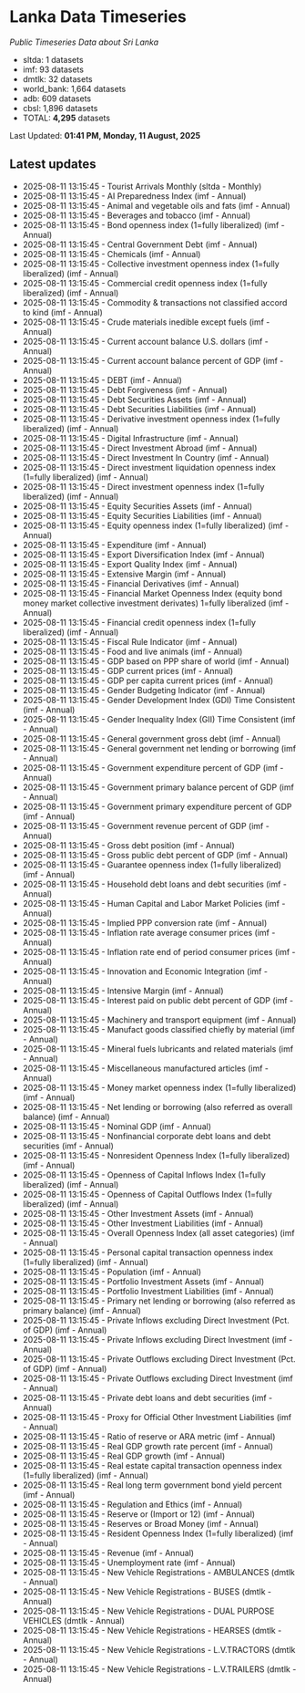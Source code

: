 # Lanka Data Timeseries
*Public Timeseries Data about Sri Lanka*

* sltda: 1 datasets
* imf: 93 datasets
* dmtlk: 32 datasets
* world_bank: 1,664 datasets
* adb: 609 datasets
* cbsl: 1,896 datasets
* TOTAL: **4,295** datasets

Last Updated: **01:41 PM, Monday, 11 August, 2025**

## Latest updates

* 2025-08-11 13:15:45 - Tourist Arrivals Monthly (sltda - Monthly)
* 2025-08-11 13:15:45 - AI Preparedness Index (imf - Annual)
* 2025-08-11 13:15:45 - Animal and vegetable oils and fats (imf - Annual)
* 2025-08-11 13:15:45 - Beverages and tobacco (imf - Annual)
* 2025-08-11 13:15:45 - Bond openness index (1=fully liberalized) (imf - Annual)
* 2025-08-11 13:15:45 - Central Government Debt (imf - Annual)
* 2025-08-11 13:15:45 - Chemicals (imf - Annual)
* 2025-08-11 13:15:45 - Collective investment openness index (1=fully liberalized) (imf - Annual)
* 2025-08-11 13:15:45 - Commercial credit openness index (1=fully liberalized) (imf - Annual)
* 2025-08-11 13:15:45 - Commodity & transactions not classified accord to kind (imf - Annual)
* 2025-08-11 13:15:45 - Crude materials inedible except fuels (imf - Annual)
* 2025-08-11 13:15:45 - Current account balance U.S. dollars (imf - Annual)
* 2025-08-11 13:15:45 - Current account balance percent of GDP (imf - Annual)
* 2025-08-11 13:15:45 - DEBT (imf - Annual)
* 2025-08-11 13:15:45 - Debt Forgiveness (imf - Annual)
* 2025-08-11 13:15:45 - Debt Securities Assets (imf - Annual)
* 2025-08-11 13:15:45 - Debt Securities Liabilities (imf - Annual)
* 2025-08-11 13:15:45 - Derivative investment openness index (1=fully liberalized) (imf - Annual)
* 2025-08-11 13:15:45 - Digital Infrastructure (imf - Annual)
* 2025-08-11 13:15:45 - Direct Investment Abroad (imf - Annual)
* 2025-08-11 13:15:45 - Direct Investment In Country (imf - Annual)
* 2025-08-11 13:15:45 - Direct investment liquidation openness index (1=fully liberalized) (imf - Annual)
* 2025-08-11 13:15:45 - Direct investment openness index (1=fully liberalized) (imf - Annual)
* 2025-08-11 13:15:45 - Equity Securities Assets (imf - Annual)
* 2025-08-11 13:15:45 - Equity Securities Liabilities (imf - Annual)
* 2025-08-11 13:15:45 - Equity openness index (1=fully liberalized) (imf - Annual)
* 2025-08-11 13:15:45 - Expenditure (imf - Annual)
* 2025-08-11 13:15:45 - Export Diversification Index (imf - Annual)
* 2025-08-11 13:15:45 - Export Quality Index (imf - Annual)
* 2025-08-11 13:15:45 - Extensive Margin (imf - Annual)
* 2025-08-11 13:15:45 - Financial Derivatives (imf - Annual)
* 2025-08-11 13:15:45 - Financial Market Openness Index (equity bond money market collective investment derivates) 1=fully liberalized (imf - Annual)
* 2025-08-11 13:15:45 - Financial credit openness index (1=fully liberalized) (imf - Annual)
* 2025-08-11 13:15:45 - Fiscal Rule Indicator (imf - Annual)
* 2025-08-11 13:15:45 - Food and live animals (imf - Annual)
* 2025-08-11 13:15:45 - GDP based on PPP share of world (imf - Annual)
* 2025-08-11 13:15:45 - GDP current prices (imf - Annual)
* 2025-08-11 13:15:45 - GDP per capita current prices (imf - Annual)
* 2025-08-11 13:15:45 - Gender Budgeting Indicator (imf - Annual)
* 2025-08-11 13:15:45 - Gender Development Index (GDI) Time Consistent (imf - Annual)
* 2025-08-11 13:15:45 - Gender Inequality Index (GII) Time Consistent (imf - Annual)
* 2025-08-11 13:15:45 - General government gross debt (imf - Annual)
* 2025-08-11 13:15:45 - General government net lending or borrowing (imf - Annual)
* 2025-08-11 13:15:45 - Government expenditure percent of GDP (imf - Annual)
* 2025-08-11 13:15:45 - Government primary balance percent of GDP (imf - Annual)
* 2025-08-11 13:15:45 - Government primary expenditure percent of GDP (imf - Annual)
* 2025-08-11 13:15:45 - Government revenue percent of GDP (imf - Annual)
* 2025-08-11 13:15:45 - Gross debt position (imf - Annual)
* 2025-08-11 13:15:45 - Gross public debt percent of GDP (imf - Annual)
* 2025-08-11 13:15:45 - Guarantee openness index (1=fully liberalized) (imf - Annual)
* 2025-08-11 13:15:45 - Household debt loans and debt securities (imf - Annual)
* 2025-08-11 13:15:45 - Human Capital and Labor Market Policies (imf - Annual)
* 2025-08-11 13:15:45 - Implied PPP conversion rate (imf - Annual)
* 2025-08-11 13:15:45 - Inflation rate average consumer prices (imf - Annual)
* 2025-08-11 13:15:45 - Inflation rate end of period consumer prices (imf - Annual)
* 2025-08-11 13:15:45 - Innovation and Economic Integration (imf - Annual)
* 2025-08-11 13:15:45 - Intensive Margin (imf - Annual)
* 2025-08-11 13:15:45 - Interest paid on public debt percent of GDP (imf - Annual)
* 2025-08-11 13:15:45 - Machinery and transport equipment (imf - Annual)
* 2025-08-11 13:15:45 - Manufact goods classified chiefly by material (imf - Annual)
* 2025-08-11 13:15:45 - Mineral fuels lubricants and related materials (imf - Annual)
* 2025-08-11 13:15:45 - Miscellaneous manufactured articles (imf - Annual)
* 2025-08-11 13:15:45 - Money market openness index (1=fully liberalized) (imf - Annual)
* 2025-08-11 13:15:45 - Net lending or borrowing (also referred as overall balance) (imf - Annual)
* 2025-08-11 13:15:45 - Nominal GDP (imf - Annual)
* 2025-08-11 13:15:45 - Nonfinancial corporate debt loans and debt securities (imf - Annual)
* 2025-08-11 13:15:45 - Nonresident Openness Index (1=fully liberalized) (imf - Annual)
* 2025-08-11 13:15:45 - Openness of Capital Inflows Index (1=fully liberalized) (imf - Annual)
* 2025-08-11 13:15:45 - Openness of Capital Outflows Index (1=fully liberalized) (imf - Annual)
* 2025-08-11 13:15:45 - Other Investment Assets (imf - Annual)
* 2025-08-11 13:15:45 - Other Investment Liabilities (imf - Annual)
* 2025-08-11 13:15:45 - Overall Openness Index (all asset categories) (imf - Annual)
* 2025-08-11 13:15:45 - Personal capital transaction openness index (1=fully liberalized) (imf - Annual)
* 2025-08-11 13:15:45 - Population (imf - Annual)
* 2025-08-11 13:15:45 - Portfolio Investment Assets (imf - Annual)
* 2025-08-11 13:15:45 - Portfolio Investment Liabilities (imf - Annual)
* 2025-08-11 13:15:45 - Primary net lending or borrowing (also referred as primary balance) (imf - Annual)
* 2025-08-11 13:15:45 - Private Inflows excluding Direct Investment (Pct. of GDP) (imf - Annual)
* 2025-08-11 13:15:45 - Private Inflows excluding Direct Investment (imf - Annual)
* 2025-08-11 13:15:45 - Private Outflows excluding Direct Investment (Pct. of GDP) (imf - Annual)
* 2025-08-11 13:15:45 - Private Outflows excluding Direct Investment (imf - Annual)
* 2025-08-11 13:15:45 - Private debt loans and debt securities (imf - Annual)
* 2025-08-11 13:15:45 - Proxy for Official Other Investment Liabilities (imf - Annual)
* 2025-08-11 13:15:45 - Ratio of reserve or ARA metric (imf - Annual)
* 2025-08-11 13:15:45 - Real GDP growth rate percent (imf - Annual)
* 2025-08-11 13:15:45 - Real GDP growth (imf - Annual)
* 2025-08-11 13:15:45 - Real estate capital transaction openness index (1=fully liberalized) (imf - Annual)
* 2025-08-11 13:15:45 - Real long term government bond yield percent (imf - Annual)
* 2025-08-11 13:15:45 - Regulation and Ethics (imf - Annual)
* 2025-08-11 13:15:45 - Reserve or (Import or 12) (imf - Annual)
* 2025-08-11 13:15:45 - Reserves or Broad Money (imf - Annual)
* 2025-08-11 13:15:45 - Resident Openness Index (1=fully liberalized) (imf - Annual)
* 2025-08-11 13:15:45 - Revenue (imf - Annual)
* 2025-08-11 13:15:45 - Unemployment rate (imf - Annual)
* 2025-08-11 13:15:45 - New Vehicle Registrations - AMBULANCES (dmtlk - Annual)
* 2025-08-11 13:15:45 - New Vehicle Registrations - BUSES (dmtlk - Annual)
* 2025-08-11 13:15:45 - New Vehicle Registrations - DUAL PURPOSE VEHICLES (dmtlk - Annual)
* 2025-08-11 13:15:45 - New Vehicle Registrations - HEARSES (dmtlk - Annual)
* 2025-08-11 13:15:45 - New Vehicle Registrations - L.V.TRACTORS (dmtlk - Annual)
* 2025-08-11 13:15:45 - New Vehicle Registrations - L.V.TRAILERS (dmtlk - Annual)